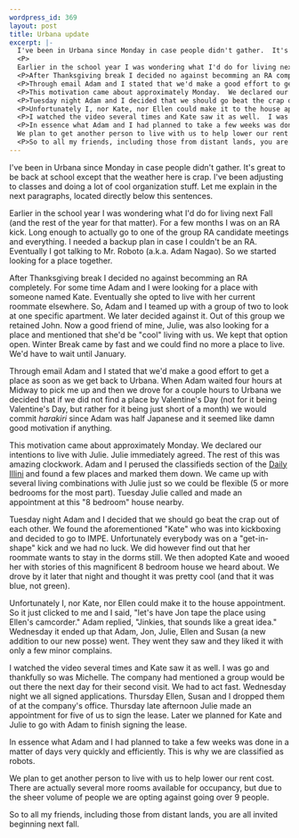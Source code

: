 ```yaml
--- 
wordpress_id: 369
layout: post
title: Urbana update
excerpt: |-
  I've been in Urbana since Monday in case people didn't gather.  It's great to be back at school except that the weather here is crap.  I've been adjusting to classes and doing a lot of cool organization stuff.  Let me explain in the next paragraphs, located directly below this sentences.
  <P>
  Earlier in the school year I was wondering what I'd do for living next Fall (and the rest of the year for that matter).  For a few months I was on an RA kick.  Long enough to actually go to one of the group RA candidate meetings and everything.  I needed a backup plan in case I couldn't be an RA.  Eventually I got talking to Mr. Roboto (a.k.a. Adam Nagao).  So we started looking for a place together.
  <P>After Thanksgiving break I decided no against becomming an RA completely.  For some time Adam and I were looking for a place with someone named Kate.  Eventually she opted to live with her current roommate elsewhere.  So, Adam and I teamed up with a group of two to look at one specific apartment.  We later decided against it.  Out of this group we retained John.  Now a good friend of mine, Julie, was also looking for a place and mentioned that she'd be "cool" living with us.  We kept that option open.  Winter Break came by fast and we could find no more a place to live.  We'd have to wait until January.
  <P>Through email Adam and I stated that we'd make a good effort to get a place as soon as we get back to Urbana.  When Adam waited four hours at Midway to pick me up and then we drove for a couple hours to Urbana we decided that if we did not find a place by Valentine's Day (not for it being Valentine's Day, but rather for it being just short of a month) we would commit <I>harakiri</I> since Adam was half Japanese and it seemed like damn good motivation if anything.
  <P>This motivation came about approximately Monday.  We declared our intentions to live with Julie.  Julie immediately agreed.  The rest of this was amazing clockwork.  Adam and I perused the classifieds section of the <a href='http://www.illinimedia.com/di/'> Daily Illini</A> and found a few places and marked them down.  We came up with several living combinations with Julie just so we could be flexible (5 or more bedrooms for the most part).  Tuesday Julie called and made an appointment at this "8 bedroom" house nearby.
  <P>Tuesday night Adam and I decided that we should go beat the crap out of each other.  We found the aforementioned "Kate" who was into kickboxing and decided to go to IMPE.  Unfortunately everybody was on a "get-in-shape" kick and we had no luck.  We did however find out that her roommate wants to stay in the dorms still.  We then adopted Kate and wooed her with stories of this magnificent 8 bedroom house we heard about.  We drove by it later that night and thought it was pretty cool (and that it was blue, not green).
  <P>Unfortunately I, nor Kate, nor Ellen could make it to the house appointment.  So it just clicked to me and I said, "let's have Jon tape the place using Ellen's camcorder."  Adam replied, "Jinkies, that sounds like a great idea."  Wednesday it ended up that Adam, Jon, Julie, Ellen and Susan (a new addition to our new posse) went.  They went they saw and they liked it with only a few minor complains.
  <P>I watched the video several times and Kate saw it as well.  I was go and thankfully so was Michelle.  The company had mentioned a group would be out there the next day for their second visit.  We had to act fast.  Wednesday night we all signed applications.  Thursday Ellen, Susan and I dropped them of at the company's office.  Thursday late afternoon Julie made an appointment for five of us to sign the lease.  Later we planned for Kate and Julie to go with Adam to finish signing the lease.
  <P>In essence what Adam and I had planned to take a few weeks was done in a matter of days very quickly and efficiently.  This is why we are classified as robots.<P>
  We plan to get another person to live with us to help lower our rent cost.  There are actually several more rooms available for occupancy, but due to the sheer volume of people we are opting against going over 9 people.
  <P>So to all my friends, including those from distant lands, you are all invited beginning next fall.
---
```

I've been in Urbana since Monday in case people didn't gather.  It's great to be back at school except that the weather here is crap.  I've been adjusting to classes and doing a lot of cool organization stuff.  Let me explain in the next paragraphs, located directly below this sentences.
<P>
Earlier in the school year I was wondering what I'd do for living next Fall (and the rest of the year for that matter).  For a few months I was on an RA kick.  Long enough to actually go to one of the group RA candidate meetings and everything.  I needed a backup plan in case I couldn't be an RA.  Eventually I got talking to Mr. Roboto (a.k.a. Adam Nagao).  So we started looking for a place together.
<P>After Thanksgiving break I decided no against becomming an RA completely.  For some time Adam and I were looking for a place with someone named Kate.  Eventually she opted to live with her current roommate elsewhere.  So, Adam and I teamed up with a group of two to look at one specific apartment.  We later decided against it.  Out of this group we retained John.  Now a good friend of mine, Julie, was also looking for a place and mentioned that she'd be "cool" living with us.  We kept that option open.  Winter Break came by fast and we could find no more a place to live.  We'd have to wait until January.
<P>Through email Adam and I stated that we'd make a good effort to get a place as soon as we get back to Urbana.  When Adam waited four hours at Midway to pick me up and then we drove for a couple hours to Urbana we decided that if we did not find a place by Valentine's Day (not for it being Valentine's Day, but rather for it being just short of a month) we would commit <I>harakiri</I> since Adam was half Japanese and it seemed like damn good motivation if anything.
<P>This motivation came about approximately Monday.  We declared our intentions to live with Julie.  Julie immediately agreed.  The rest of this was amazing clockwork.  Adam and I perused the classifieds section of the <a href='http://www.illinimedia.com/di/'> Daily Illini</A> and found a few places and marked them down.  We came up with several living combinations with Julie just so we could be flexible (5 or more bedrooms for the most part).  Tuesday Julie called and made an appointment at this "8 bedroom" house nearby.
<P>Tuesday night Adam and I decided that we should go beat the crap out of each other.  We found the aforementioned "Kate" who was into kickboxing and decided to go to IMPE.  Unfortunately everybody was on a "get-in-shape" kick and we had no luck.  We did however find out that her roommate wants to stay in the dorms still.  We then adopted Kate and wooed her with stories of this magnificent 8 bedroom house we heard about.  We drove by it later that night and thought it was pretty cool (and that it was blue, not green).
<P>Unfortunately I, nor Kate, nor Ellen could make it to the house appointment.  So it just clicked to me and I said, "let's have Jon tape the place using Ellen's camcorder."  Adam replied, "Jinkies, that sounds like a great idea."  Wednesday it ended up that Adam, Jon, Julie, Ellen and Susan (a new addition to our new posse) went.  They went they saw and they liked it with only a few minor complains.
<P>I watched the video several times and Kate saw it as well.  I was go and thankfully so was Michelle.  The company had mentioned a group would be out there the next day for their second visit.  We had to act fast.  Wednesday night we all signed applications.  Thursday Ellen, Susan and I dropped them of at the company's office.  Thursday late afternoon Julie made an appointment for five of us to sign the lease.  Later we planned for Kate and Julie to go with Adam to finish signing the lease.
<P>In essence what Adam and I had planned to take a few weeks was done in a matter of days very quickly and efficiently.  This is why we are classified as robots.<P>
We plan to get another person to live with us to help lower our rent cost.  There are actually several more rooms available for occupancy, but due to the sheer volume of people we are opting against going over 9 people.
<P>So to all my friends, including those from distant lands, you are all invited beginning next fall.
